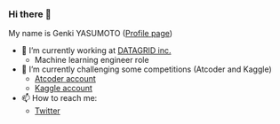### Hi there 👋

My name is Genki YASUMOTO ([Profile page](https://yasumotogenki.github.io/))

- 🔭 I’m currently working at [DATAGRID inc.](https://datagrid.co.jp/)  
  - Machine learning engineer role
- 🌱 I’m currently challenging some competitions (Atcoder and Kaggle)
  - [Atcoder account](https://atcoder.jp/users/Holism)
  - [Kaggle account](https://www.kaggle.com/genkiyasumoto) 
- 📫 How to reach me:
  - [Twitter](https://twitter.com/FukuiYasu)



<!--
**YasumotoGenki/YasumotoGenki** is a ✨ _special_ ✨ repository because its `README.md` (this file) appears on your GitHub profile.

Here are some ideas to get you started:

- 🔭 I’m currently working on ...
- 🌱 I’m currently learning ...
- 👯 I’m looking to collaborate on ...
- 🤔 I’m looking for help with ...
- 💬 Ask me about ...
- 📫 How to reach me: ...
- 😄 Pronouns: ...
- ⚡ Fun fact: ...
-->
